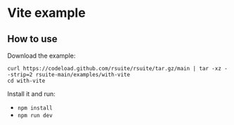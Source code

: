 # Vite example

## How to use

Download the example:

```
curl https://codeload.github.com/rsuite/rsuite/tar.gz/main | tar -xz --strip=2 rsuite-main/examples/with-vite
cd with-vite
```

Install it and run:

- `npm install`
- `npm run dev`

